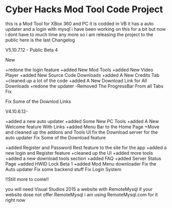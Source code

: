 # Cyber Hacks Mod Tool Code Project
this is a Mod Tool for XBox 360 and PC it is codded in VB 
it has a auto updater and a login with mysql 
i have been working on this for a bit but now i dont have to much time any more so i am releasing the project to the public
here is the last Changelog

V5.10.7.12 - Public Beta 4

New

+redone the login feature
+added New Mod Tools
+added New Video Player
+added New Source Code Downloads
+added A New Credits Tab
+cleaned up a lot of the code
+added A New Download Link for All Downloads
+redone the updater
-Removed The ProgressBar From all Tabs
Fix

Fix Some of the Downlod Links

V4.10.6.12-

+added a new auto updater
+added Some New PC Tools
+added A New Welcome feature With Links
+added Menu Bar to the Home Page
+Move and cleaned up the addons and Tools UI
fix the Download server for the auto updater
Fix Some of the Download feature


+added Register and Password Rest feature to the site for the app
+added a new login and Register feature
+cleaned up the UI
+added more tools
+added a new download tools section
+added FAQ
+added Server Status Page
+added HWID Lock Beta 1
+added Mod Menu downloader
Fix the Auto updater
Fix some backend stuff
Fix Login System

!!Still more to come!!


you will need 
Visual Studios 2015
a website with RemoteMysql
if your website dose not offer RemoteMysql
i am using RemoteMysql.com for it right now

